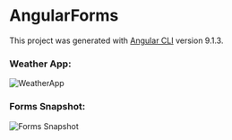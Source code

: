 # AngularForms

This project was generated with [Angular CLI](https://github.com/angular/angular-cli) version 9.1.3.



### Weather App:
![WeatherApp](https://user-images.githubusercontent.com/9113723/85658330-c1da8d80-b6d0-11ea-9624-0044dfafdad1.png)



### Forms Snapshot:
![Forms Snapshot](https://user-images.githubusercontent.com/9113723/85658841-6c52b080-b6d1-11ea-861e-27b909e4efbe.png)
